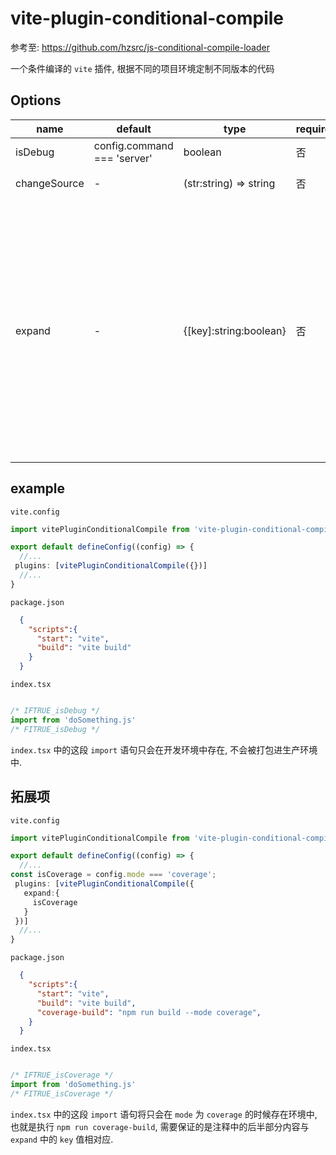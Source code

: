 # vite-plugin-conditional-compile

参考至:  <https://github.com/hzsrc/js-conditional-compile-loader>

一个条件编译的 `vite` 插件, 根据不同的项目环境定制不同版本的代码

## Options

name         | default                         | type    |   require        | description
----         | ----                            | ----    |    ----          | ----
isDebug      | config.command === 'server'     | boolean |    否             | 是否为开发环境
changeSource | -                               | (str:string) => string | 否 | 对原代码进行处理的函数
expand       | -                               | {[key]:string:boolean} | 否 | 模式的拓展项. 启动 vite 项目时存在 --mode 的 options.当项目以 --mode coverage 启动时, 这时vite 中 config 的 mode === 'coverage', 此时可以给 expand 设置一个任意 key(与注释内容中的后部分相同, 此例中为 isCoverage), /*IFTRUE_isCoverage*/ doSomething /*FITRUE_isCoverage*/, 当值为 true 时, doSomething 这段代码才会存在于环境中.

## example

`vite.config`

```typescript
import vitePluginConditionalCompile from 'vite-plugin-conditional-compile';

export default defineConfig((config) => {
  //...
 plugins: [vitePluginConditionalCompile({})]
  //...
}

```

`package.json`

```json
  {
    "scripts":{
      "start": "vite",
      "build": "vite build"
    }
  }
```

`index.tsx`

``` typescript

/* IFTRUE_isDebug */
import from 'doSomething.js'
/* FITRUE_isDebug */

```

`index.tsx` 中的这段 `import` 语句只会在开发环境中存在, 不会被打包进生产环境中.

## 拓展项

`vite.config`

```typescript
import vitePluginConditionalCompile from 'vite-plugin-conditional-compile';

export default defineConfig((config) => {
  //...
const isCoverage = config.mode === 'coverage';
 plugins: [vitePluginConditionalCompile({
   expand:{
     isCoverage
   }
 })]
  //...
}

```

`package.json`

```json
  {
    "scripts":{
      "start": "vite",
      "build": "vite build",
      "coverage-build": "npm run build --mode coverage",
    }
  }
```

`index.tsx`

``` typescript

/* IFTRUE_isCoverage */
import from 'doSomething.js'
/* FITRUE_isCoverage */

```

`index.tsx` 中的这段 `import` 语句将只会在 `mode` 为 `coverage` 的时候存在环境中, 也就是执行 `npm run coverage-build`, 需要保证的是注释中的后半部分内容与 `expand` 中的 `key` 值相对应.
